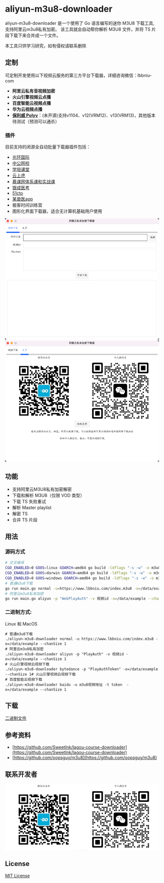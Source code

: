# aliyun-m3u8-downloader

aliyun-m3u8-downloader 是一个使用了 Go 语言编写的迷你 M3U8 下载工具, 支持阿里云m3u8私有加密。 该工具就会自动帮你解析 M3U8 文件，并将 TS 片段下载下来合并成一个文件。

本工具只供学习研究，如有侵权请联系删除

## 定制
可定制开发使用以下视频云服务的第三方平台下载器，详细咨询微信：lbbniu-com
- **阿里云私有音视频加密**
- **火山引擎视频云点播**
- **百度智能云视频点播**
- **华为云视频点播**
- **[保利威 Polyv](https://www.polyv.net/)**：(未开源)支持v1104、v12(VRM12)、v13(VRM13)，其他版本待测试（预测可以通杀）

### 插件
目前支持的闭源全自动批量下载器插件包括：
- [光环国际](https://yun.aura.cn)
- [中公网校](https://www.eoffcn.com)
- [学培课堂](https://www.fhzjedu.com)
- [云上虎](https://www.huohujiaoyu.com)
- [慕课网体系课和实战课](https://www.imooc.com)
- [银成医考](https://wx.yixueks.com)
- [51cto](https://edu.51cto.com)
- [某兽医app](https://www.med126.com/)
- 极客时间训练营
- 图形化界面下载器，适合无计算机基础用户使用

![main](./images/main.png)
![about](./images/about.png)

## 功能

- 支持阿里云M3U8私有加密解密
- 下载和解析 M3U8（仅限 VOD 类型）
- 下载 TS 失败重试
- 解析 Master playlist
- 解密 TS
- 合并 TS 片段

## 用法

### 源码方式

```bash
# 交叉编译
CGO_ENABLED=0 GOOS=linux GOARCH=amd64 go build -ldflags "-s -w" -o m3u8-downloader
CGO_ENABLED=0 GOOS=darwin GOARCH=amd64 go build -ldflags "-s -w" -o m3u8-downloader
CGO_ENABLED=0 GOOS=windows GOARCH=amd64 go build -ldflags "-s -w" -o m3u8-downloader.exe
# 普通m3u8下载
go run main.go normal -u=https://www.lbbniu.com/index.m3u8 -o=/data/example --chanSize 1
# 阿里云m3u8私有加密
go run main.go aliyun -p "WebPlayAuth" -v 视频id -o=/data/example --chanSize 1
```

### 二进制方式:

Linux 和 MacOS

```
# 普通m3u8下载
./aliyun-m3u8-downloader normal -u https://www.lbbniu.com/index.m3u8 -o=/data/example --chanSize 1
# 阿里云m3u8私有加密
./aliyun-m3u8-downloader aliyun -p "PlayAuth" -v 视频id -o=/data/example --chanSize 1
# 火山引擎视频云视频下载
./aliyun-m3u8-downloader bytedance -p "PlayAuthToken" -o=/data/example --chanSize 1# 火山引擎视频云视频下载
# 百度智能云视频下载
./aliyun-m3u8-downloader baidu -u m3u8视频地址 -t token  -o=/data/example --chanSize 1
```

## 下载

[二进制文件](https://github.com/lbbniu/aliyun-m3u8-downloader/releases)

## 参考资料

- [https://github.com/SweetInk/lagou-course-downloader](https://github.com/SweetInk/lagou-course-downloader)
- [https://github.com/oopsguy/m3u8](https://github.com/oopsguy/m3u8)

## 联系开发者

![wechat](./images/wechat.png)

## License

[MIT License](./LICENSE)
